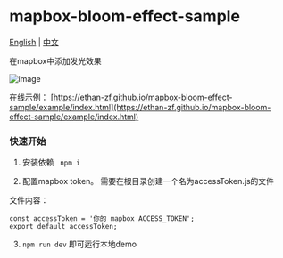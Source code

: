 # mapbox-bloom-effect-sample

[English](https://ethan-zf.github.io/mapbox-bloom-effect-sample/README.md) | [中文](https://ethan-zf.github.io/mapbox-bloom-effect-sample/README.zh_CN.md)

在mapbox中添加发光效果

![image](https://ethan-zf.github.io/mapbox-bloom-effect-sample/example/banner.png)

在线示例： [https://ethan-zf.github.io/mapbox-bloom-effect-sample/example/index.html](https://ethan-zf.github.io/mapbox-bloom-effect-sample/example/index.html)

### 快速开始

1. 安装依赖 ` npm i`

2. 配置mapbox token。 需要在根目录创建一个名为accessToken.js的文件

文件内容：

```
const accessToken = '你的 mapbox ACCESS_TOKEN';
export default accessToken;
```

3. `npm run dev` 即可运行本地demo